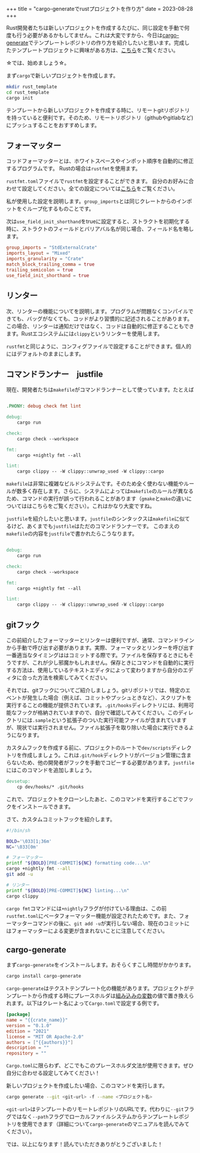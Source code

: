 +++
title = "cargo-generateでrustプロジェクトを作り方"
date = 2023-08-28
+++

Rust開発者たちは新しいプロジェクトを作成するたびに、同じ設定を手動で何度も行う必要があるかもしてません。これは大変ですから、今日は[cargo-generate](https://github.com/cargo-generate/cargo-generate)でテンプレートレポジトリの作り方を紹介したいと思います。完成したテンプレートプロジェクトに興味がある方は、[こちら](https://github.com/MrPicklePinosaur/pino_template)をご覧ください。

☆では、始めましょう☆。

まず`cargo`で新しいプロジェクトを作成します。
```sh
mkdir rust_template
cd rust_template
cargo init
```

テンプレートから新しいプロジェクトを作成する時に、リモートgitリポジトリを持っていると便利です。そのため、リモートリポジトリ（githubやgitlabなど)にプッシュすることをおすすめします。

## フォーマッター

コッドフォーマッターとは、ホワイトスペースやインポット順序を自動的に修正するプログラムです。
Rustの場合は`rustfmt`を使用ます。

`rustfmt.toml`ファイルで`rustfmt`を設定することができます。
自分のお好みに合わせて設定してください。全ての設定については[こちら](https://rust-lang.github.io/rustfmt/?version=v1.4.36&search=)をご覧ください。

私が使用した設定を説明します。`group_imports`とは同じクレートからのインポットをぐループ化するものことです。

次は`use_field_init_shorthand`をtrueに設定すると、ストラクトを初期化する時に、ストラクトのフィールドとバリアバル名が同じ場合、フィールド名を略します。
```toml
group_imports = "StdExternalCrate"
imports_layout = "Mixed"
imports_granularity = "Crate"
match_block_trailing_comma = true
trailing_semicolon = true
use_field_init_shorthand = true
```

## リンター

次、リンターの機能についてを説明します。プログラムが問題なくコンパイルできても、バッグがなくても、コッドがより習慣的に記述されることがあります。この場合、リンターは通知だけではなく、コッドは自動的に修正することもできます。Rustエコシステムには`clippy`というリンターを使用します。

`rustfmt`と同じように、コンフィグファイルで設定することができます。個人的にはデフォルトのままにします。


## コマンドランナー　justfile

現在、開発者たちは`makefile`がコマンドランナーとして使っています。たとえば
```makefile

.PHONY: debug check fmt lint

debug:
    cargo run

check:
    cargo check --workspace

fmt:
    cargo +nightly fmt --all

lint:
    cargo clippy -- -W clippy::unwrap_used -W clippy::cargo

```

`makefile`は非常に複雑なビルドシステムです。そのため全く使わない機能やルールが数多く存在します。さらに、システムによっては`makefile`のルールが異なるため、コマンドの実行が誤って行われることがあります（`gmake`と`make`の違いについてははこちらをご覧ください）。これはかなり大変ですね。

`justfile`を紹介したいと思います。`justfile`のシンタックスは`makefile`に似てるけど、あくまでも`justfile`はただのコマンドランナーです。
このまえの`makefile`の内容を`justfile`で書かれたらこうなります。
```makefile

debug:
    cargo run

check:
    cargo check --workspace

fmt:
    cargo +nightly fmt --all

lint:
    cargo clippy -- -W clippy::unwrap_used -W clippy::cargo

```

## gitフック

この前紹介したフォーマッターとリンターは便利ですが、通常、コマンドラインから手動で呼び出す必要があります。実際、フォーマッタとリンターを呼び出す一番適当なタイミングははコミットする際です。ファイルを保存するときにもそうですが、これが少し邪魔かもしれません。保存ときにコマンドを自動的に実行する方法は、使用しているテキストエディタによって変わりますから自分のエディタに合った方法を検索してみてください。

それでは、gitフックについてご紹介しましょう。gitリポジトリでは、特定のエベントが発生した場合（例えば、コミットやプッシュときなど）、スクリプトを実行することの機能が提供されています。`.git/hooks`ディレクトリには、利用可能なフックが格納されていますので、自分で確認してみてください。このディレクトリには`.sample`という拡張子のついた実行可能ファイルが含まれていますが、現状では実行されません。ファイル拡張子を取り除いた場合に実行できるようになります。

カスタムフックを作成する前に、プロジェクトのルートで`dev/scripts`ディレクトリを作成しましょう。これは`.git/hook`ディレクトリがバージョン管理に含まらないため、他の開発者がフックを手動でコピーする必要があります。`justfile`にはこのコマンドを追加しましょう。
```makefile
devsetup:
    cp dev/hooks/* .git/hooks
```
これで、プロジェクトをクローンしたあと、このコマンドを実行するこどでフックをインストールできます。

さて、カスタムコミットフックを紹介します。
```sh
#!/bin/sh

BOLD='\033[1;36m'
NC='\033[0m'

# フォーマッター
printf "${BOLD}[PRE-COMMIT]${NC} formatting code...\n"
cargo +nightly fmt --all
git add -u

# リンター
printf "${BOLD}[PRE-COMMIT]${NC} linting...\n"
cargo clippy
```
`cargo fmt`コマンドには`+nightly`フラグが付けている理由は、この前`rustfmt.toml`にベータフォーマッター機能が設定されたためです。また、フォーマッターコマンドの後に、`git add -u`が実行しない場合、現在のコミットにはフォーマッターによる変更が含まれないことに注意してください。

## cargo-generate

まず`cargo-generate`をインストールします。おそらくすこし時間がかかります。
```sh
cargo install cargo-generate
```

`cargo-generate`はテクストテンプレート化の機能があります。プロジェクトがテンプレートから作成する時にプレースホルダは[組み込みの変数](https://cargo-generate.github.io/cargo-generate/templates/builtin_placeholders.html)の値で置き換えられます。以下はクレート名によって`Cargo.toml`で設定する例です。
```toml
[package]
name = "{{crate_name}}"
version = "0.1.0"
edition = "2021"
license = "MIT OR Apache-2.0"
authors = ["{{authors}}"]
description = ""
repository = ""
```
`Cargo.toml`に限らわず、どこでもこのプレースホルダ文法が使用できます。ぜひ自分に合わせる設定してみてください！

新しいプロジェクトを作成したい場合、このコマンドを実行します。
```sh
cargo generate --git <git-url> -f --name <プロジェクト名>
````
`<git-url>`はテンプレートのリモートレポジトリのURLです。代わりに`--git`フラグではなく`--path`フラグでローカルファイルシステムからテンプレートレポジトリを使用できます（詳細について`cargo-generate`のマニュアルを読んでみてください）。

では、以上になります！読んでいただきありがとうございました！

